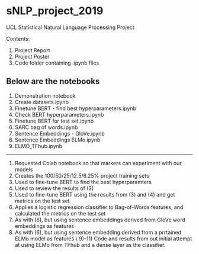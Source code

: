 # sNLP_project_2019
UCL Statistical Natural Language Processing Project

Contents:

1) Project Report
2) Project Poster
3) Code folder containing .ipynb files

Below are the notebooks
----------------------------------------------------

1) Demonstration notebook
2) Create datasets.ipynb
3) Finetune BERT - find best hyperparameters.ipynb
4) Check BERT hyperparameters.ipynb
5) Finetune BERT for test set.ipynb 
6) SARC bag of words.ipynb
7) Sentence Embeddings - GloVe.ipynb
8) Sentence Embeddings ELMo.ipynb
9) ELMO_TFhub.ipynb

----------------------------------------------------

1) Requested Colab notebook so that markers can experiment with our models
2) Creates the 100/50/25/12.5/6.25% project training sets
3) Used to fine-tune BERT to find the best hyperparamters
4) Used to review the results of (3)
5) Used to fine-tune BERT using the results from (3) and (4) and get metrics on the test set
6) Applies a logistic regression classifier to Bag-of-Words features, and calculated the metrics on the test set
7) As with (6), but using sentence embeddings derived from GloVe word embeddings as features
8) As with (6), but using sentence embedding derived from a prrtained ELMo model as features \ 
9)-11) Code and results from out initial attempt at using ELMo from TFhub and a dense layer as the classifier. 
